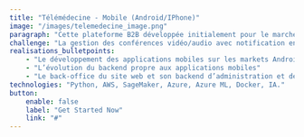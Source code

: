 ```yaml
---
title: "Télémédecine - Mobile (Android/IPhone)"
image: "/images/telemedecine_image.png"
paragraph: "Cette plateforme B2B développée initialement pour le marché de Hong-Kong mais qui s’ouvre  aussi au marché européen, permet la mise en relation les salariés des entreprises avec des thérapeutes afin de garantir le bien-être et la qualité de vie de ses employés."
challenge: "La gestion des conférences vidéo/audio avec notification en temps réel avec l’ensemble des clients"
realisations_bulletpoints:
    - "Le développement des applications mobiles sur les markets Android et Apple"
    - "L’évolution du backend propre aux applications mobiles"
    - "Le back-office du site web et son backend d’administration et de « reporting analytics »"
technologies: "Python, AWS, SageMaker, Azure, Azure ML, Docker, IA."
button:
    enable: false
    label: "Get Started Now"
    link: "#"
---
```

